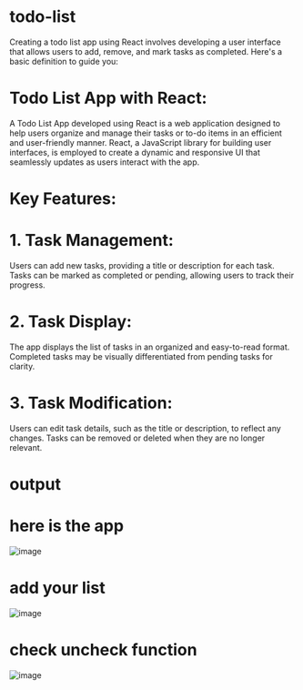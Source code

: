 # todo-list
Creating a todo list app using React involves developing a user interface that allows users to add, remove, and mark tasks as completed. Here's a basic definition to guide you:

# Todo List App with React:
A Todo List App developed using React is a web application designed to help users organize and manage their tasks or to-do items in an efficient and user-friendly manner. React, a JavaScript library for building user interfaces, is employed to create a dynamic and responsive UI that seamlessly updates as users interact with the app.

# Key Features:

# 1. Task Management:
Users can add new tasks, providing a title or description for each task.
Tasks can be marked as completed or pending, allowing users to track their progress.

# 2. Task Display:
The app displays the list of tasks in an organized and easy-to-read format.
Completed tasks may be visually differentiated from pending tasks for clarity.

# 3. Task Modification:
Users can edit task details, such as the title or description, to reflect any changes.
Tasks can be removed or deleted when they are no longer relevant.

# output

# here is the app
![image](https://github.com/Rkrishu/Todo-list-with-react/assets/89185861/99bc7bc1-429b-4346-be78-12d0f40d1a16)

# add your list
![image](https://github.com/Rkrishu/Todo-list-with-react/assets/89185861/60e39264-d9c1-42c1-97f5-5d6bfe5dfc79)

# check uncheck function
![image](https://github.com/Rkrishu/Todo-list-with-react/assets/89185861/a4cd198b-28ba-429f-9f0b-7d69ab386e7d)


